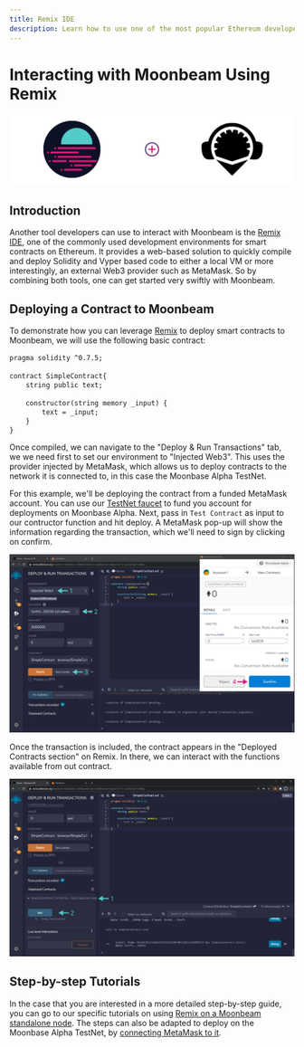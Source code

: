 ```yaml
---
title: Remix IDE
description: Learn how to use one of the most popular Ethereum developer tools, the Remix IDE, to interact with Moonbeam.
---
```


# Interacting with Moonbeam Using Remix

![Intro diagram](/images/remix/integrations-remix-0.png)

## Introduction

Another tool developers can use to interact with Moonbeam is the [Remix IDE](https://remix.ethereum.org/), one of the commonly used development environments for smart contracts on Ethereum. It provides a web-based solution to quickly compile and deploy Solidity and Vyper based code to either a local VM or more interestingly, an external Web3 provider such as MetaMask. So by combining both tools, one can get started very swiftly with Moonbeam.
## Deploying a Contract to Moonbeam

To demonstrate how you can leverage [Remix](https://remix.ethereum.org/) to deploy smart contracts to Moonbeam, we will use the following basic contract:

```solidity
pragma solidity ^0.7.5;

contract SimpleContract{
    string public text;
    
    constructor(string memory _input) {
        text = _input;
    }
}
```

Once compiled, we can navigate to the "Deploy & Run Transactions" tab, we we need first to set our environment to "Injected Web3". This uses the provider injected by MetaMask, which allows us to deploy contracts to the network it is connected to, in this case the Moonbase Alpha TestNet. 

For this example, we'll be deploying the contract from a funded MetaMask account. You can use our [TestNet faucet](/getting-started/testnet/faucet/) to fund you account for deployments on Moonbase Alpha. Next, pass in `Test Contract` as input to our contructor function and hit deploy. A MetaMask pop-up will show the information regarding the transaction, which we'll need to sign by clicking on confirm.

![Deploying Contract](/images/remix/integrations-remix-1.png)

Once the transaction is included, the contract appears in the "Deployed Contracts section" on Remix. In there, we can interact with the functions available from out contract.

![Interact with Contract](/images/remix/integrations-remix-2.png)

## Step-by-step Tutorials

In the case that you are interested in a more detailed step-by-step guide, you can go to our specific tutorials on using [Remix on a Moonbeam standalone node](/getting-started/local-node/using-remix/). The steps can also be adapted to deploy on the Moonbase Alpha TestNet, by [connecting MetaMask to it](/getting-started/testnet/metamask/).

